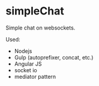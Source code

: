 # simpleChat
Simple chat on websockets.

Used:
 - Nodejs
 - Gulp (autoprefixer, concat, etc.)
 - Angular JS
 - socket io
 - mediator pattern
